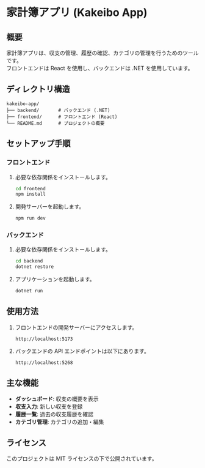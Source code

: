# 家計簿アプリ (Kakeibo App)

## 概要
家計簿アプリは、収支の管理、履歴の確認、カテゴリの管理を行うためのツールです。  
フロントエンドは React を使用し、バックエンドは .NET を使用しています。

## ディレクトリ構造
```
kakeibo-app/
├── backend/       # バックエンド (.NET)
├── frontend/      # フロントエンド (React)
└── README.md      # プロジェクトの概要
```

## セットアップ手順

### フロントエンド
1. 必要な依存関係をインストールします。
   ```bash
   cd frontend
   npm install
   ```
2. 開発サーバーを起動します。
   ```bash
   npm run dev
   ```

### バックエンド
1. 必要な依存関係をインストールします。
   ```bash
   cd backend
   dotnet restore
   ```
2. アプリケーションを起動します。
   ```bash
   dotnet run
   ```

## 使用方法
1. フロントエンドの開発サーバーにアクセスします。
   ```
   http://localhost:5173
   ```
2. バックエンドの API エンドポイントは以下にあります。
   ```
   http://localhost:5268
   ```

## 主な機能
- **ダッシュボード**: 収支の概要を表示
- **収支入力**: 新しい収支を登録
- **履歴一覧**: 過去の収支履歴を確認
- **カテゴリ管理**: カテゴリの追加・編集

## ライセンス
このプロジェクトは MIT ライセンスの下で公開されています。